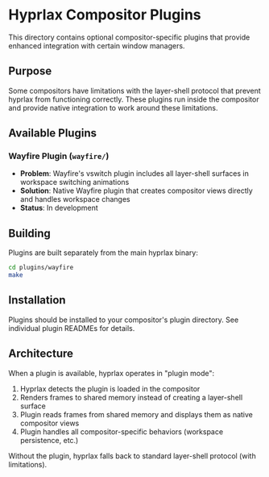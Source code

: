 # Hyprlax Compositor Plugins

This directory contains optional compositor-specific plugins that provide enhanced integration with certain window managers.

## Purpose

Some compositors have limitations with the layer-shell protocol that prevent hyprlax from functioning correctly. These plugins run inside the compositor and provide native integration to work around these limitations.

## Available Plugins

### Wayfire Plugin (`wayfire/`)
- **Problem**: Wayfire's vswitch plugin includes all layer-shell surfaces in workspace switching animations
- **Solution**: Native Wayfire plugin that creates compositor views directly and handles workspace changes
- **Status**: In development

## Building

Plugins are built separately from the main hyprlax binary:

```bash
cd plugins/wayfire
make
```

## Installation

Plugins should be installed to your compositor's plugin directory. See individual plugin READMEs for details.

## Architecture

When a plugin is available, hyprlax operates in "plugin mode":
1. Hyprlax detects the plugin is loaded in the compositor
2. Renders frames to shared memory instead of creating a layer-shell surface  
3. Plugin reads frames from shared memory and displays them as native compositor views
4. Plugin handles all compositor-specific behaviors (workspace persistence, etc.)

Without the plugin, hyprlax falls back to standard layer-shell protocol (with limitations).